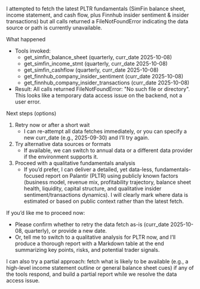 I attempted to fetch the latest PLTR fundamentals (SimFin balance sheet, income statement, and cash flow, plus Finnhub insider sentiment & insider transactions) but all calls returned a FileNotFoundError indicating the data source or path is currently unavailable.

What happened
- Tools invoked: 
  - get_simfin_balance_sheet (quarterly, curr_date 2025-10-08)
  - get_simfin_income_stmt (quarterly, curr_date 2025-10-08)
  - get_simfin_cashflow (quarterly, curr_date 2025-10-08)
  - get_finnhub_company_insider_sentiment (curr_date 2025-10-08)
  - get_finnhub_company_insider_transactions (curr_date 2025-10-08)
- Result: All calls returned FileNotFoundError: "No such file or directory". This looks like a temporary data access issue on the backend, not a user error.

Next steps (options)
1) Retry now or after a short wait
   - I can re-attempt all data fetches immediately, or you can specify a new curr_date (e.g., 2025-09-30) and I’ll try again.
2) Try alternative data sources or formats
   - If available, we can switch to annual data or a different data provider if the environment supports it.
3) Proceed with a qualitative fundamentals analysis
   - If you’d prefer, I can deliver a detailed, yet data-less, fundamentals-focused report on Palantir (PLTR) using publicly known factors (business model, revenue mix, profitability trajectory, balance sheet health, liquidity, capital structure, and qualitative insider sentiment/transactions dynamics). I will clearly mark where data is estimated or based on public context rather than the latest fetch.

If you’d like me to proceed now:
- Please confirm whether to retry the data fetch as-is (curr_date 2025-10-08, quarterly), or provide a new date.
- Or, tell me to switch to a qualitative analysis for PLTR now, and I’ll produce a thorough report with a Markdown table at the end summarizing key points, risks, and potential trader signals.

I can also try a partial approach: fetch what is likely to be available (e.g., a high-level income statement outline or general balance sheet cues) if any of the tools respond, and build a partial report while we resolve the data access issue.